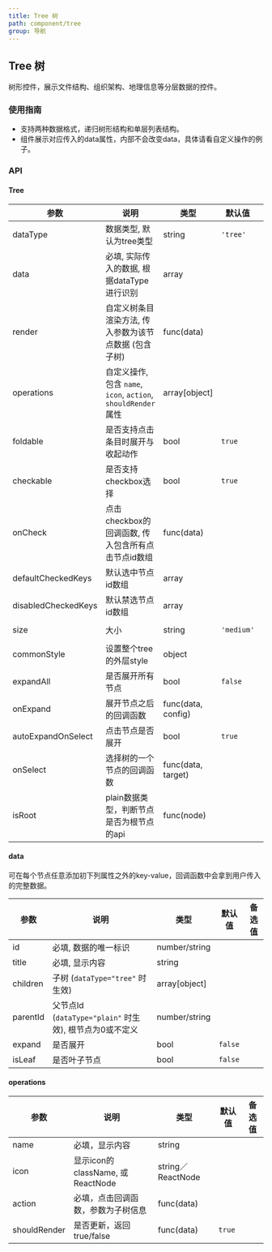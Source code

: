 ```yaml
---
title: Tree 树
path: component/tree
group: 导航
---
```


## Tree 树

树形控件，展示文件结构、组织架构、地理信息等分层数据的控件。

### 使用指南

-  支持两种数据格式，递归树形结构和单层列表结构。
-  组件展示对应传入的data属性，内部不会改变data，具体请看自定义操作的例子。

### API

#### Tree

| 参数                 | 说明                                                        | 类型                 | 默认值     | 备选值                |
| ------------------- | ------------------------------------------------------------| ------------------- | ---------- | -------------------- |
| dataType            | 数据类型, 默认为tree类型                                       | string             | `'tree'`   | `'plain'`            |
| data                | 必填, 实际传入的数据, 根据dataType进行识别                       | array              |            |                      |
| render              | 自定义树条目渲染方法, 传入参数为该节点数据 (包含子树)              | func(data)         |            |                      |
| operations          | 自定义操作, 包含 `name`, `icon`, `action`, `shouldRender` 属性 | array[object]      |            |                      |
| foldable            | 是否支持点击条目时展开与收起动作                                 | bool               | `true`     |                      |
| checkable           | 是否支持checkbox选择                                          | bool               | `true`     |                      |
| onCheck             | 点击checkbox的回调函数, 传入包含所有点击节点id数组                | func(data)         |            |                      |
| defaultCheckedKeys  | 默认选中节点id数组                                            | array              |             |                      |
| disabledCheckedKeys | 默认禁选节点id数组                                            | array              |             |                      |
| size                | 大小                                                         | string             | `'medium'` | `'small'`, `'large'` |
| commonStyle         | 设置整个tree的外层style                                       | object             |             |                      |
| expandAll           | 是否展开所有节点                                              | bool               | `false`     |                      |
| onExpand            | 展开节点之后的回调函数                                         | func(data, config) |             |                      |
| autoExpandOnSelect  | 点击节点是否展开                                              | bool               | `true`      |                      |
| onSelect            | 选择树的一个节点的回调函数                                      | func(data, target) |            |                      |
| isRoot              | plain数据类型，判断节点是否为根节点的api                         | func(node)         |            |                      |

#### data

可在每个节点任意添加初下列属性之外的key-value，回调函数中会拿到用户传入的完整数据。

| 参数      | 说明                                                | 类型           | 默认值   | 备选值 |
| -------- | --------------------------------------------------- | ------------- | ------- |--------|
| id       | 必填, 数据的唯一标识                                   | number/string |         |       |
| title    | 必填, 显示内容                                        | string        |         |       |
| children | 子树 (`dataType="tree"` 时生效)                       | array[object] |         |       |
| parentId | 父节点Id (`dataType="plain"` 时生效), 根节点为0或不定义 | number/string |         |       |
| expand   | 是否展开                                             | bool          | `false` |       |
| isLeaf   | 是否叶子节点                                          | bool          | `false` |       |

#### operations

| 参数           | 说明                            | 类型              |  默认值   | 备选值 |
| ------------ | -------------------------------- | ----------------- | ------- |--------|
| name         | 必填，显示内容                     | string            |         |        |
| icon         | 显示icon的className, 或ReactNode  | string／ReactNode  |         |       |
| action       | 必填，点击回调函数，参数为子树信息    | func(data)        |         |        |
| shouldRender | 是否更新，返回true/false           | func(data)        | `true`  |        |

